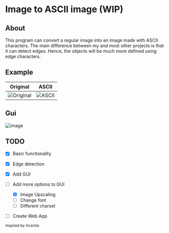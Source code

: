 # Image to ASCII image (WIP)

## About
This program can convert a regular image into an image made with ASCII characters.
The main difference between my and most other projects is that it can detect edges. Hence, the objects
will be much more defined using edge characters.

## Example
|           Original           |              ASCII              |
|:----------------------------:|:-------------------------------:|
| ![Original](images/pipe.jpg) | ![ASCII](images/ascii-pipe.jpg) |

## Gui
![image](https://github.com/user-attachments/assets/5b8b4c51-ef18-4863-aab4-e0a183a7966b)

## TODO
- [x] Basic functionality
- [x] Edge detection
- [x] Add GUI
- [ ] Add more options to GUI
    - [x] Image Upscaling
    - [ ] Change font
    - [ ] Different charset
- [ ] Create Web App



<sub>Inspired by Acerola</sup>
